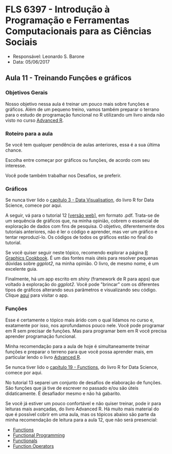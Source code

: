 #  FLS 6397 - Introdução à Programação e Ferramentas Computacionais para as Ciências Sociais

- Responsável: Leonardo S. Barone
- Data: 05/06/2017

## Aula 11 - Treinando Funções e gráficos

### Objetivos Gerais

Nosso objetivo nessa aula é treinar um pouco mais sobre funções e gráficos. Além de um pequeno treino, vamos também preparar o terrano para o estudo de programação funcional no R utilizando um livro ainda não visto no curso [Advanced R](http://adv-r.had.co.nz/).

### Roteiro para a aula

Se você tem qualquer pendência de aulas anteriores, essa é a sua última chance.

Escolha entre começar por gráficos ou funções, de acordo com seu interesse.

Você pode também trabalhar nos Desafios, se preferir.

### Gráficos

Se nunca tiver lido o [capítulo 3 - Data Visualisation](http://r4ds.had.co.nz/data-visualisation.html), do livro R for Data Science, comece por aqui.

A seguir, vá para o tutorial 12 [[versão web](https://github.com/leobarone/FLS6397/blob/master/tutorials/tutorial11.pdf)], em formato .pdf. Trata-se de um sequência de gráficos que, na minha opinião, cobrem o essencial de exploração de dados com fins de pesquisa. O objetivo, diferentemente dos tutoriais anteriores, não é ler o código e aprender, mas ver um gráfico e tentar reproduzí-lo. Os códigos de todos os gráficos estão no final do tutorial.

Se você quiser seguir neste tópico, recomendo explorar a página [R Graphics Cookbook](http://www.cookbook-r.com/Graphs/). É um das fontes mais úteis para resolver pequenas dúvidas sobre _ggplot2_, na minha opinião. O livro, de mesmo nome, é um excelente guia.

Finalmente, há um app escrito em _shiny_ (framework de R para apps) que voltado à exploração do _ggplot2_. Você pode "brincar" com os diferentes tipos de gráficos alterando seus parâmetros e visualizando seu código. Clique [aqui](http://databall.co/shiny/shinyggplot/?utm_source=r-bloggers.com&utm_medium=referral&utm_campaign=blogpost&utm_content=text) para visitar o app.

### Funções

Esse é certamente o tópico mais árido com o qual lidamos no curso e, exatamente por isso, nos aprofundamos pouco nele. Você pode programar em R sem precisar de funções. Mas para programar bem em R você precisa aprender programação funcional.

Minha recomendação para a aula de hoje é simultaneamente treinar funções e preparar o terreno para que você possa aprender mais, em particular lendo o livro [Advanced R](http://adv-r.had.co.nz/).

Se nunca tiver lido o [capítulo 19 - Functions](http://r4ds.had.co.nz/functions.html), do livro R for Data Science, comece por aqui.

No tutorial 13 separei um conjunto de desafios de elaboração de funções. São funções que já tive de escrever no passado e/ou são úteis didaticamente. É desafiador mesmo e não há gabarito.

Se você já estiver um pouco confortável e não quiser treinar, pode ir para leituras mais avançadas, do livro Advanced R. Há muito mais material do que é possível cobrir em uma aula, mas os tópicos abaixo são parte da minha recomendação de leitura para a aula 12, que não será presencial:

- [Functions](http://adv-r.had.co.nz/Functions.html)
- [Functional Programming](http://adv-r.had.co.nz/Functional-programming.html)
- [Functionals](http://adv-r.had.co.nz/Functionals.html)
- [Function Operators](http://adv-r.had.co.nz/Function-operators.html)
